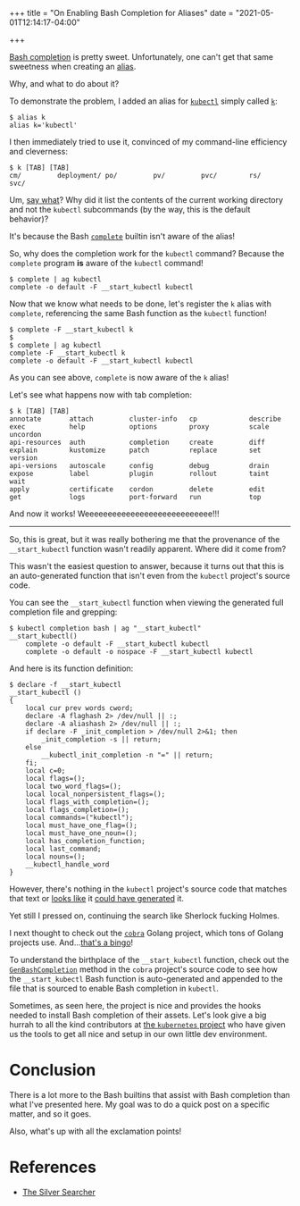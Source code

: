 +++
title = "On Enabling Bash Completion for Aliases"
date = "2021-05-01T12:14:17-04:00"

+++

[Bash completion] is pretty sweet.  Unfortunately, one can't get that same sweetness when creating an [alias].

Why, and what to do about it?

To demonstrate the problem, I added an alias for [`kubectl`] simply called [`k`]:

```
$ alias k
alias k='kubectl'
```

I then immediately tried to use it, convinced of my command-line efficiency and cleverness:

```
$ k [TAB] [TAB]
cm/         deployment/ po/         pv/         pvc/        rs/         svc/
```

Um, [say what]?  Why did it list the contents of the current working directory and not the `kubectl` subcommands (by the way, this is the default behavior)?

It's because the Bash [`complete`] builtin isn't aware of the alias!

So, why does the completion work for the `kubectl` command?  Because the `complete` program **is** aware of the `kubectl` command!

```
$ complete | ag kubectl
complete -o default -F __start_kubectl kubectl
```

Now that we know what needs to be done, let's register the `k` alias with `complete`, referencing the same Bash function as the `kubectl` function!

```
$ complete -F __start_kubectl k
$
$ complete | ag kubectl
complete -F __start_kubectl k
complete -o default -F __start_kubectl kubectl
```

As you can see above, `complete` is now aware of the `k` alias!

Let's see what happens now with tab completion:

```
$ k [TAB] [TAB]
annotate       attach         cluster-info   cp             describe       exec           help           options        proxy          scale          uncordon
api-resources  auth           completion     create         diff           explain        kustomize      patch          replace        set            version
api-versions   autoscale      config         debug          drain          expose         label          plugin         rollout        taint          wait
apply          certificate    cordon         delete         edit           get            logs           port-forward   run            top
```
And now it works!  Weeeeeeeeeeeeeeeeeeeeeeeeeeee!!!

---

So, this is great, but it was really bothering me that the provenance of the `__start_kubectl` function wasn't readily apparent.  Where did it come from?

This wasn't the easiest question to answer, because it turns out that this is an auto-generated function that isn't even from the `kubectl` project's source code.

You can see the `__start_kubectl` function when viewing the generated full completion file and grepping:

```
$ kubectl completion bash | ag "__start_kubectl"
__start_kubectl()
    complete -o default -F __start_kubectl kubectl
    complete -o default -o nospace -F __start_kubectl kubectl
```

And here is its function definition:

```
$ declare -f __start_kubectl
__start_kubectl ()
{
    local cur prev words cword;
    declare -A flaghash 2> /dev/null || :;
    declare -A aliashash 2> /dev/null || :;
    if declare -F _init_completion > /dev/null 2>&1; then
        _init_completion -s || return;
    else
        __kubectl_init_completion -n "=" || return;
    fi;
    local c=0;
    local flags=();
    local two_word_flags=();
    local local_nonpersistent_flags=();
    local flags_with_completion=();
    local flags_completion=();
    local commands=("kubectl");
    local must_have_one_flag=();
    local must_have_one_noun=();
    local has_completion_function;
    local last_command;
    local nouns=();
    __kubectl_handle_word
}
```


However, there's nothing in the `kubectl` project's source code that matches that text or [looks like] it [could have generated] it.

Yet still I pressed on, continuing the search like Sherlock fucking Holmes.

I next thought to check out the [`cobra`] Golang project, which tons of Golang projects use.  And...[that's a bingo]!

To understand the birthplace of the `__start_kubectl` function, check out the [`GenBashCompletion`] method in the `cobra` project's source code to see how the `__start_kubectl` Bash function is auto-generated and appended to the file that is sourced to enable Bash completion in `kubectl`.

Sometimes, as seen here, the project is nice and provides the hooks needed to install Bash completion of their assets.  Let's look give a big hurrah to all the kind contributors at [the `kubernetes` project] who have given us the tools to get all nice and setup in our own little dev environment.

# Conclusion

There is a lot more to the Bash builtins that assist with Bash completion than what I've presented here.  My goal was to do a quick post on a specific matter, and so it goes.

Also, what's up with all the exclamation points!

# References

- [The Silver Searcher](https://github.com/ggreer/the_silver_searcher)

[Bash completion]: https://www.gnu.org/software/bash/manual/html_node/Programmable-Completion.html
[alias]: https://www.gnu.org/software/bash/manual/html_node/Aliases.html
[`kubectl`]: https://kubernetes.io/docs/reference/kubectl/overview/
[`k`]: https://kubernetes.io/docs/reference/kubectl/cheatsheet/#bash
[say what]: https://www.youtube.com/watch?v=veCodY5YuYY
[`complete`]: https://www.gnu.org/software/bash/manual/html_node/Programmable-Completion-Builtins.html
[looks like]: https://github.com/kubernetes/kubectl/blob/master/pkg/cmd/cmd.go
[could have generated]: https://github.com/kubernetes/kubectl/blob/master/pkg/cmd/completion/completion.go
[`cobra`]: https://github.com/spf13/cobra
[that's a bingo]: https://www.youtube.com/watch?v=Ugpg8XruhVk
[`GenBashCompletion`]: https://github.com/spf13/cobra/blob/master/bash_completions.go
[the `kubernetes` project]: https://github.com/orgs/kubernetes/people

